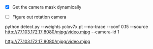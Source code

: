 - [x] Get the camera mask dynamically
- [ ] Figure out rotation camera


python detect.py --weights yolov7x.pt --no-trace --conf 0.15  --source http://77.103.172.17:8080/mjpg/video.mjpg --camera-id 1

http://77.103.172.17:8080/mjpg/video.mjpg
